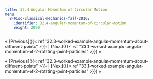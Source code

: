 ```yaml
---
title: 32.4 Angular Momentum of Circular Motion
menu:
  8-01sc-classical-mechanics-fall-2016:
    identifier: 32.4-angular-momentum-of-circular-motion
    weight: 2090
---
```

« [Previous]({{< ref "32.3-worked-example-angular-momentum-about-different-points" >}}) | [Next]({{< ref "33.1-worked-example-angular-momentum-of-2-rotating-point-particles" >}}) »

« [Previous]({{< ref "32.3-worked-example-angular-momentum-about-different-points" >}}) | [Next]({{< ref "33.1-worked-example-angular-momentum-of-2-rotating-point-particles" >}}) »
